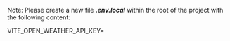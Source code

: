 Note: Please create a new file ***.env.local*** within the root of the project with the following content:

VITE_OPEN_WEATHER_API_KEY=<YOUR OPEN WEATHER API KEY HERE>